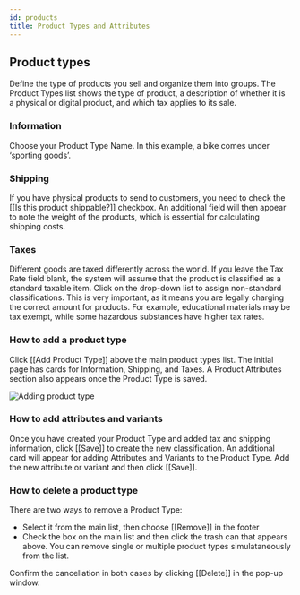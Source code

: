 ```yaml
---
id: products
title: Product Types and Attributes
---
```


## Product types

Define the type of products you sell and organize them into groups. The Product Types list shows the type of product, a description of whether it is a physical or digital product, and which tax applies to its sale.

### Information

Choose your Product Type Name. In this example, a bike comes under ‘sporting goods’.

### Shipping

If you have physical products to send to customers, you need to check the [[Is&nbsp;this&nbsp;product&nbsp;shippable?]] checkbox. An additional field will then appear to note the weight of the products, which is essential for calculating shipping costs.

### Taxes

Different goods are taxed differently across the world. If you leave the Tax Rate field blank, the system will assume that the product is classified as a standard taxable item. Click on the drop-down list to assign non-standard classifications. This is very important, as it means you are legally charging the correct amount for products. For example, educational materials may be tax exempt, while some hazardous substances have higher tax rates.


### How to add a product type

Click [[Add&nbsp;Product&nbsp;Type]] above the main product types list. The initial page has cards for Information, Shipping, and Taxes. A Product Attributes section also appears once the Product Type is saved.

![Adding product type](assets/dashboard-config/2.png)

### How to add attributes and variants

Once you have created your Product Type and added tax and shipping information, click [[Save]] to create the new classification. An additional card will appear for adding Attributes and Variants to the Product Type. Add the new attribute or variant and then click [[Save]]. 

### How to delete a product type

There are two ways to remove a Product Type:

- Select it from the main list, then choose [[Remove]] in the footer
- Check the box on the main list and then click the trash can that appears above. You can remove single or multiple product types simulataneously from the list.

Confirm the cancellation in both cases by clicking [[Delete]] in the pop-up window.
